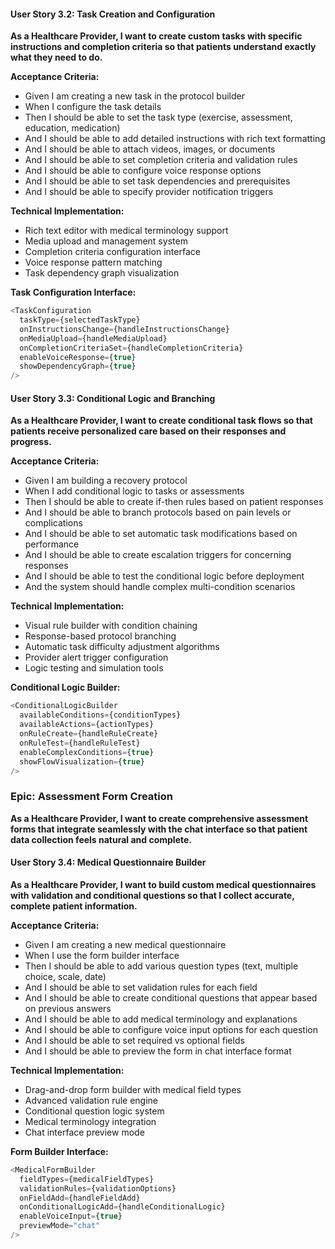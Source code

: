 #### User Story 3.2: Task Creation and Configuration
**As a Healthcare Provider, I want to create custom tasks with specific instructions and completion criteria so that patients understand exactly what they need to do.**

**Acceptance Criteria:**
- Given I am creating a new task in the protocol builder
- When I configure the task details
- Then I should be able to set the task type (exercise, assessment, education, medication)
- And I should be able to add detailed instructions with rich text formatting
- And I should be able to attach videos, images, or documents
- And I should be able to set completion criteria and validation rules
- And I should be able to configure voice response options
- And I should be able to set task dependencies and prerequisites
- And I should be able to specify provider notification triggers

**Technical Implementation:**
- Rich text editor with medical terminology support
- Media upload and management system
- Completion criteria configuration interface
- Voice response pattern matching
- Task dependency graph visualization

**Task Configuration Interface:**
```typescript
<TaskConfiguration
  taskType={selectedTaskType}
  onInstructionsChange={handleInstructionsChange}
  onMediaUpload={handleMediaUpload}
  onCompletionCriteriaSet={handleCompletionCriteria}
  enableVoiceResponse={true}
  showDependencyGraph={true}
/>
```

#### User Story 3.3: Conditional Logic and Branching
**As a Healthcare Provider, I want to create conditional task flows so that patients receive personalized care based on their responses and progress.**

**Acceptance Criteria:**
- Given I am building a recovery protocol
- When I add conditional logic to tasks or assessments
- Then I should be able to create if-then rules based on patient responses
- And I should be able to branch protocols based on pain levels or complications
- And I should be able to set automatic task modifications based on performance
- And I should be able to create escalation triggers for concerning responses
- And I should be able to test the conditional logic before deployment
- And the system should handle complex multi-condition scenarios

**Technical Implementation:**
- Visual rule builder with condition chaining
- Response-based protocol branching
- Automatic task difficulty adjustment algorithms
- Provider alert trigger configuration
- Logic testing and simulation tools

**Conditional Logic Builder:**
```typescript
<ConditionalLogicBuilder
  availableConditions={conditionTypes}
  availableActions={actionTypes}
  onRuleCreate={handleRuleCreate}
  onRuleTest={handleRuleTest}
  enableComplexConditions={true}
  showFlowVisualization={true}
/>
```

### Epic: Assessment Form Creation

**As a Healthcare Provider, I want to create comprehensive assessment forms that integrate seamlessly with the chat interface so that patient data collection feels natural and complete.**

#### User Story 3.4: Medical Questionnaire Builder
**As a Healthcare Provider, I want to build custom medical questionnaires with validation and conditional questions so that I collect accurate, complete patient information.**

**Acceptance Criteria:**
- Given I am creating a new medical questionnaire
- When I use the form builder interface
- Then I should be able to add various question types (text, multiple choice, scale, date)
- And I should be able to set validation rules for each field
- And I should be able to create conditional questions that appear based on previous answers
- And I should be able to add medical terminology and explanations
- And I should be able to configure voice input options for each question
- And I should be able to set required vs optional fields
- And I should be able to preview the form in chat interface format

**Technical Implementation:**
- Drag-and-drop form builder with medical field types
- Advanced validation rule engine
- Conditional question logic system
- Medical terminology integration
- Chat interface preview mode

**Form Builder Interface:**
```typescript
<MedicalFormBuilder
  fieldTypes={medicalFieldTypes}
  validationRules={validationOptions}
  onFieldAdd={handleFieldAdd}
  onConditionalLogicAdd={handleConditionalLogic}
  enableVoiceInput={true}
  previewMode="chat"
/>